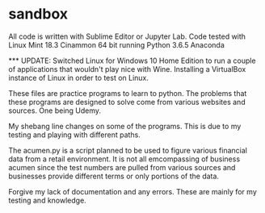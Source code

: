 # sandbox

All code is written with Sublime Editor or Jupyter Lab.
Code tested with Linux Mint 18.3 Cinammon 64 bit running Python 3.6.5 Anaconda

*** UPDATE: Switched Linux for Windows 10 Home Edition to run a couple of applications that wouldn't play nice with Wine.  Installing a VirtualBox instance of Linux in order to test on Linux.

These files are practice programs to learn to python.  The problems that these programs are designed to solve come from various websites and sources.  One being Udemy.

My shebang line changes on some of the programs.  This is due to my testing and playing with different paths.

The acumen.py is a script planned to be used to figure various financial data from a retail environment.  It is not all emcompassing of business acumen since the test numbers are pulled from various sources and businesses provide different terms or only portions of the data.

Forgive my lack of documentation and any errors.  These are mainly for my testing and knowledge.
